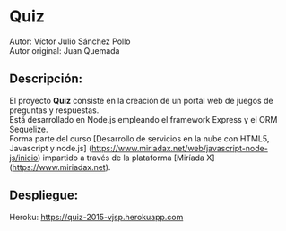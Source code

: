 # Quiz
Autor: Víctor Julio Sánchez Pollo  
Autor original: Juan Quemada

## Descripción:
El proyecto **Quiz** consiste en la creación de un portal web de juegos de preguntas y respuestas.  
Está desarrollado en Node.js empleando el framework Express y el ORM Sequelize.  
Forma parte del curso [Desarrollo de servicios en la nube con HTML5, Javascript y node.js] (https://www.miriadax.net/web/javascript-node-js/inicio)
impartido a través de la plataforma [Miríada X] (https://www.miriadax.net).

## Despliegue:
Heroku: https://quiz-2015-vjsp.herokuapp.com
